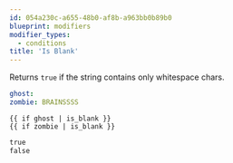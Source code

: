 ```yaml
---
id: 054a230c-a655-48b0-af8b-a963bb0b89b0
blueprint: modifiers
modifier_types:
  - conditions
title: 'Is Blank'
---
```

Returns `true` if the string contains only whitespace chars.

```yaml
ghost:
zombie: BRAINSSSS
```

```
{{ if ghost | is_blank }}
{{ if zombie | is_blank }}
```

```html
true
false
```
